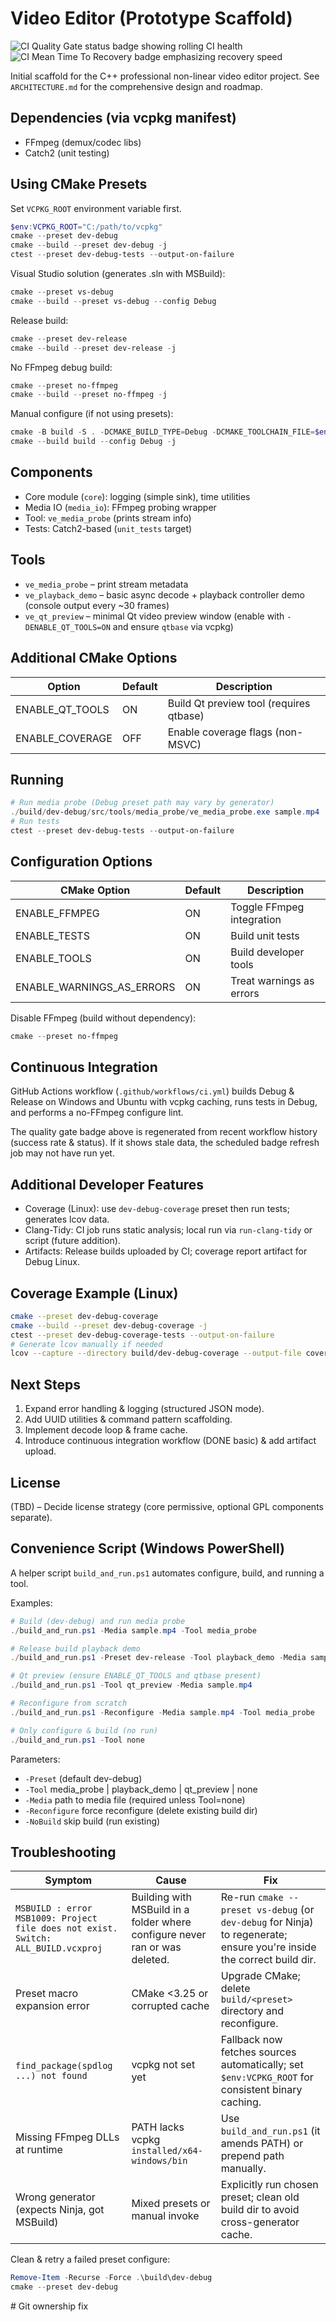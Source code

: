 # Video Editor (Prototype Scaffold)

![CI Quality Gate status badge showing rolling CI health](./.badges/ci_status.svg "CI Quality Gate (rolling success, MTTR)")
![CI Mean Time To Recovery badge emphasizing recovery speed](./.badges/ci_mttr.svg "CI Mean Time To Recovery")

Initial scaffold for the C++ professional non-linear video editor project. See `ARCHITECTURE.md` for the comprehensive design and roadmap.

## Dependencies (via vcpkg manifest)
- FFmpeg (demux/codec libs)
- Catch2 (unit testing)

## Using CMake Presets
Set `VCPKG_ROOT` environment variable first.
```powershell
$env:VCPKG_ROOT="C:/path/to/vcpkg"
cmake --preset dev-debug
cmake --build --preset dev-debug -j
ctest --preset dev-debug-tests --output-on-failure
```
Visual Studio solution (generates .sln with MSBuild):
```powershell
cmake --preset vs-debug
cmake --build --preset vs-debug --config Debug
```
Release build:
```powershell
cmake --preset dev-release
cmake --build --preset dev-release -j
```
No FFmpeg debug build:
```powershell
cmake --preset no-ffmpeg
cmake --build --preset no-ffmpeg -j
```

Manual configure (if not using presets):
```powershell
cmake -B build -S . -DCMAKE_BUILD_TYPE=Debug -DCMAKE_TOOLCHAIN_FILE=$env:VCPKG_ROOT/scripts/buildsystems/vcpkg.cmake
cmake --build build --config Debug -j
```

## Components
- Core module (`core`): logging (simple sink), time utilities
- Media IO (`media_io`): FFmpeg probing wrapper
- Tool: `ve_media_probe` (prints stream info)
- Tests: Catch2-based (`unit_tests` target)

## Tools
- `ve_media_probe` – print stream metadata
- `ve_playback_demo` – basic async decode + playback controller demo (console output every ~30 frames)
- `ve_qt_preview` – minimal Qt video preview window (enable with `-DENABLE_QT_TOOLS=ON` and ensure `qtbase` via vcpkg)

## Additional CMake Options
| Option | Default | Description |
|--------|---------|-------------|
| ENABLE_QT_TOOLS | ON | Build Qt preview tool (requires qtbase) |
| ENABLE_COVERAGE | OFF | Enable coverage flags (non-MSVC) |

## Running
```powershell
# Run media probe (Debug preset path may vary by generator)
./build/dev-debug/src/tools/media_probe/ve_media_probe.exe sample.mp4
# Run tests
ctest --preset dev-debug-tests --output-on-failure
```

## Configuration Options
| CMake Option | Default | Description |
|--------------|---------|-------------|
| ENABLE_FFMPEG | ON | Toggle FFmpeg integration |
| ENABLE_TESTS | ON | Build unit tests |
| ENABLE_TOOLS | ON | Build developer tools |
| ENABLE_WARNINGS_AS_ERRORS | ON | Treat warnings as errors |

Disable FFmpeg (build without dependency):
```powershell
cmake --preset no-ffmpeg
```

## Continuous Integration
GitHub Actions workflow (`.github/workflows/ci.yml`) builds Debug & Release on Windows and Ubuntu with vcpkg caching, runs tests in Debug, and performs a no-FFmpeg configure lint.

The quality gate badge above is regenerated from recent workflow history (success rate & status). If it shows stale data, the scheduled badge refresh job may not have run yet.

## Additional Developer Features
- Coverage (Linux): use `dev-debug-coverage` preset then run tests; generates lcov data.
- Clang-Tidy: CI job runs static analysis; local run via `run-clang-tidy` or script (future addition).
- Artifacts: Release builds uploaded by CI; coverage report artifact for Debug Linux.

## Coverage Example (Linux)
```bash
cmake --preset dev-debug-coverage
cmake --build --preset dev-debug-coverage -j
ctest --preset dev-debug-coverage-tests --output-on-failure
# Generate lcov manually if needed
lcov --capture --directory build/dev-debug-coverage --output-file coverage.info
```

## Next Steps
1. Expand error handling & logging (structured JSON mode).
2. Add UUID utilities & command pattern scaffolding.
3. Implement decode loop & frame cache.
4. Introduce continuous integration workflow (DONE basic) & add artifact upload.

## License
(TBD) – Decide license strategy (core permissive, optional GPL components separate).

## Convenience Script (Windows PowerShell)
A helper script `build_and_run.ps1` automates configure, build, and running a tool.

Examples:
```powershell
# Build (dev-debug) and run media probe
./build_and_run.ps1 -Media sample.mp4 -Tool media_probe

# Release build playback demo
./build_and_run.ps1 -Preset dev-release -Tool playback_demo -Media sample.mp4

# Qt preview (ensure ENABLE_QT_TOOLS and qtbase present)
./build_and_run.ps1 -Tool qt_preview -Media sample.mp4

# Reconfigure from scratch
./build_and_run.ps1 -Reconfigure -Media sample.mp4 -Tool media_probe

# Only configure & build (no run)
./build_and_run.ps1 -Tool none
```
Parameters:
- `-Preset` (default dev-debug)
- `-Tool` media_probe | playback_demo | qt_preview | none
- `-Media` path to media file (required unless Tool=none)
- `-Reconfigure` force reconfigure (delete existing build dir)
- `-NoBuild` skip build (run existing)

## Troubleshooting
| Symptom | Cause | Fix |
|---------|-------|-----|
| `MSBUILD : error MSB1009: Project file does not exist. Switch: ALL_BUILD.vcxproj` | Building with MSBuild in a folder where configure never ran or was deleted. | Re-run `cmake --preset vs-debug` (or `dev-debug` for Ninja) to regenerate; ensure you're inside the correct build dir. |
| Preset macro expansion error | CMake <3.25 or corrupted cache | Upgrade CMake; delete `build/<preset>` directory and reconfigure. |
| `find_package(spdlog ...) not found` | vcpkg not set yet | Fallback now fetches sources automatically; set `$env:VCPKG_ROOT` for consistent binary caching. |
| Missing FFmpeg DLLs at runtime | PATH lacks vcpkg `installed/x64-windows/bin` | Use `build_and_run.ps1` (it amends PATH) or prepend path manually. |
| Wrong generator (expects Ninja, got MSBuild) | Mixed presets or manual invoke | Explicitly run chosen preset; clean old build dir to avoid cross-generator cache. |

Clean & retry a failed preset configure:
```powershell
Remove-Item -Recurse -Force .\build\dev-debug
cmake --preset dev-debug
```

#   G i t   o w n e r s h i p   f i x  
 